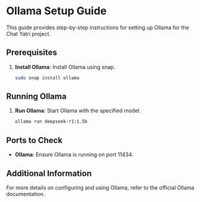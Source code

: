 # Ollama Setup Guide

This guide provides step-by-step instructions for setting up Ollama for the Chat Yatri project.

## Prerequisites

1. **Install Ollama**: Install Ollama using snap.
    ```sh
    sudo snap install ollama
    ```

## Running Ollama

1. **Run Ollama**: Start Ollama with the specified model.
    ```sh
    ollama run deepseek-r1:1.5b
    ```

## Ports to Check

- **Ollama**: Ensure Ollama is running on port 11434.

## Additional Information

For more details on configuring and using Ollama, refer to the official Ollama documentation.
